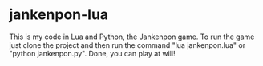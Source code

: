 # jankenpon-lua
This is my code in Lua and Python, the Jankenpon game.
To run the game just clone the project and then run the command "lua jankenpon.lua" or "python jankenpon.py". Done, you can play at will!
